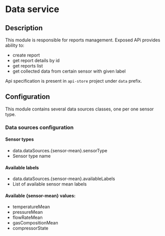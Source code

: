 # Data service

## Description 

This module is responsible for reports management. Exposed APi provides ability to:

* create report
* get report details by id
* get reports list
* get collected data from certain sensor with given label

Api specification is present in `api-store` project under `data` prefix.

## Configuration

This module contains several data sources classes, one per one sensor type. 

### Data sources configuration

#### Sensor types
* data.dataSources.{sensor-mean}.sensorType
* Sensor type name

#### Available labels
* data.dataSources.{sensor-mean}.availableLabels
* List of available sensor mean labels

#### Available {sensor-mean} values:
* temperatureMean
* pressureMean
* flowRateMean
* gasCompositionMean
* compressorState

